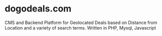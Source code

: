 dogodeals.com
=============

CMS and Backend Platform for Geolocated Deals based on Distance from Location and a variety of search terms. Written in PHP, Mysql, Javascript